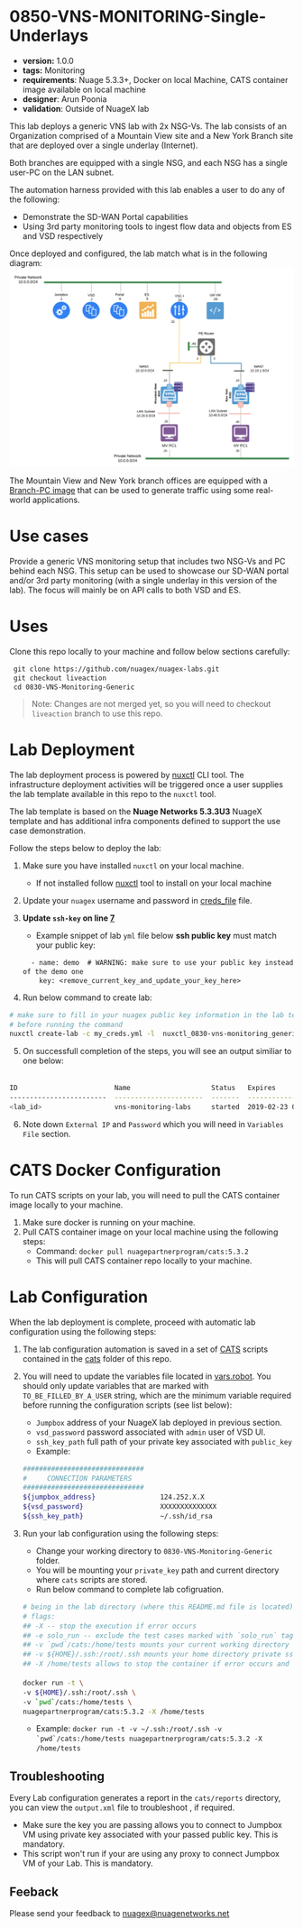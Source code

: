 # 0850-VNS-MONITORING-Single-Underlays

* **version:** 1.0.0
* **tags:** Monitoring
* **requirements**: Nuage 5.3.3+, Docker on local Machine, CATS container image available on local machine
* **designer**: Arun Poonia
* **validation**: Outside of NuageX lab

This lab deploys a generic VNS lab with 2x NSG-Vs. The lab consists of an Organization comprised of a Mountain View site and a New York Branch site that are deployed over a single underlay (Internet).

Both branches are equipped with a single NSG, and each NSG has a single user-PC on the LAN subnet.

The automation harness provided with this lab enables a user to do any of the following:

* Demonstrate the SD-WAN Portal capabilities
* Using 3rd party monitoring tools to ingest flow data and objects from ES and VSD respectively

Once deployed and configured, the lab match what is in the following diagram:
![lab](./images/image.png)

The Mountain View and New York branch offices are equipped with a [Branch-PC image](https://nuagenetworks.zendesk.com/hc/en-us/articles/360010244033) that can be used to generate  traffic using some real-world applications.

# Use cases

Provide a generic VNS monitoring setup that includes two NSG-Vs and PC behind each NSG. This setup can be used to showcase our SD-WAN portal and/or 3rd party monitoring (with a single underlay in this version of the lab). The focus will mainly be on API calls to both VSD and ES.

# Uses

Clone this repo locally to your machine and follow below sections carefully: 


```
 git clone https://github.com/nuagex/nuagex-labs.git
 git checkout liveaction
 cd 0830-VNS-Monitoring-Generic
```

> Note: Changes are not merged yet, so you will need to checkout `liveaction` branch to use this repo. 

# Lab Deployment 

The lab deployment process is powered by [nuxctl](https://nuxctl.nuagex.io) CLI tool. The infrastructure deployment activities will be triggered once a user supplies the lab template available in this repo to the `nuxctl` tool.

The lab template is based on the **Nuage Networks 5.3.3U3** NuageX template and has additional infra components defined to support the use case demonstration.

Follow the steps below to deploy the lab:
1. Make sure you have installed `nuxctl` on your local machine. 
   - If not installed follow [nuxctl](https://nuxctl.nuagex.io) tool to install on your local machine
2. Update your `nuagex` username and password in [creds_file](./my_creds.yml) file.
3. **Update `ssh-key` on line [7](./nuxctl_0830-vns-monitoring_generic.yml#L7)**
   - Example snippet of lab `yml` file below **ssh public key** must match your public key:

   ```
     - name: demo  # WARNING: make sure to use your public key instead of the demo one
       key: <remove_current_key_and_update_your_key_here>
   ```
4. Run below command to create lab: 
```bash
# make sure to fill in your nuagex public key information in the lab template
# before running the command
nuxctl create-lab -c my_creds.yml -l  nuxctl_0830-vns-monitoring_generic.yml --wait
```
5. On successfull completion of the steps, you will see an output similiar to one below: 
```bash 

ID                        Name                    Status   Expires                 External IP      Password
------------------------  ----------------------  -------  ----------------------  ---------------  ----------------
<lab_id>                  vns-monitoring-labs     started  2019-02-23 00:31 (UTC)  XXXXXX           XXXXX
```
6. Note down `External IP` and `Password` which you will need in `Variables File` section. 

# CATS Docker Configuration 

To run CATS scripts on your lab, you will need to pull the CATS container image locally to your machine. 

1. Make sure docker is running on your machine. 
2. Pull CATS container image on your local machine using the following steps: 
   - Command: `docker pull nuagepartnerprogram/cats:5.3.2` 
   - This will pull CATS container repo locally to your machine.

# Lab Configuration

When the lab deployment is complete, proceed with automatic lab configuration using the following steps:

1. The lab configuration automation is saved in a set of [CATS](http://cats-docs.nuageteam.net) scripts contained in the [cats](./cats/) folder of this repo.
2. You will need to update the variables file located in  [vars.robot](./cats/vars.robot). You should only update variables that are marked with `TO_BE_FILLED_BY_A_USER` string, which are the minimum variable required before running the configuration scripts (see list below): 
   - `Jumpbox` address of your NuageX lab deployed in previous section. 
   - `vsd_password` password associated with `admin` user of VSD UI. 
   - `ssh_key_path` full path of your private key associated with `public_key` 
   - Example: 
    
    ```bash 
    ##############################
    #     CONNECTION PARAMETERS
    ##############################
    ${jumpbox_address}                124.252.X.X
    ${vsd_password}                   XXXXXXXXXXXXXX
    ${ssh_key_path}                   ~/.ssh/id_rsa
    ```

3. Run your lab configuration using the following steps: 
   - Change your working directory to `0830-VNS-Monitoring-Generic` folder. 
   - You will be mounting your `private_key` path and current directory where `cats` scripts are stored.
   - Run below command to complete lab cofigruation. 

   ```bash
   # being in the lab directory (where this README.md file is located)
   # flags:
   ## -X -- stop the execution if error occurs
   ## -e solo_run -- exclude the test cases marked with `solo_run` tag
   ## -v `pwd`/cats:/home/tests mounts your current working directory `cats` script to /home/tests directory of Docker Container
   ## -v ${HOME}/.ssh:/root/.ssh mounts your home directory private ssh-key file to /root/.ssh directory of Docker Container
   ## -X /home/tests allows to stop the container if error occurs and run /home/tests cats script from Docker Container

   docker run -t \
   -v ${HOME}/.ssh:/root/.ssh \
   -v `pwd`/cats:/home/tests \
   nuagepartnerprogram/cats:5.3.2 -X /home/tests
   ```
   - Example: 
  ```docker run -t -v ~/.ssh:/root/.ssh -v `pwd`/cats:/home/tests nuagepartnerprogram/cats:5.3.2 -X  /home/tests```

## Troubleshooting 

Every Lab configuration generates a report in the `cats/reports` directory, you can view the `output.xml` file to troubleshoot , if required.

- Make sure the key you are passing allows you to connect to Jumpbox VM using private key associated with your passed public key. This is mandatory.
- This script won't run if your are using any proxy to connect Jumpbox VM of your Lab. This is mandatory.


## Feeback 

Please send your feedback to nuagex@nuagenetworks.net
